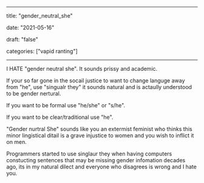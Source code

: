 
---

title: "gender\_neutral\_she"

date: "2021-05-16"

draft: "false"

categories: ["vapid ranting"]

---

I HATE "gender neutral she". It sounds prissy and academic.

If your so far gone in the socail justice to want to change languge away from "he", use "singualr they" it sounds natural and is actaully understood to be gender nertural.

If you want to be formal use "he/she" or "s/he".

If you want to be clear/traditional use "he".

"Gender nurtral She" sounds like you an extermist feminist who thinks this minor lingistical ditail is a grave injustice to women and you wish to inflict it on men.

Programmers started to use singlaur they when having computers constucting sentences that may be missing gender infomation decades ago, its in my natural dilect and everyone who disagrees is wrong and I hate you.

